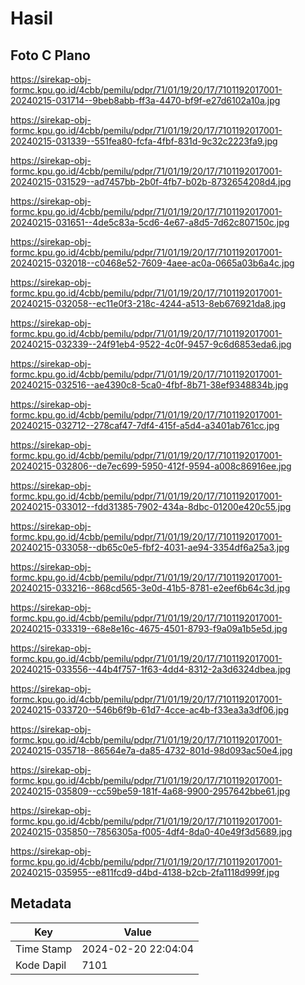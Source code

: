 # Hasil

## Foto C Plano

https://sirekap-obj-formc.kpu.go.id/4cbb/pemilu/pdpr/71/01/19/20/17/7101192017001-20240215-031714--9beb8abb-ff3a-4470-bf9f-e27d6102a10a.jpg

https://sirekap-obj-formc.kpu.go.id/4cbb/pemilu/pdpr/71/01/19/20/17/7101192017001-20240215-031339--551fea80-fcfa-4fbf-831d-9c32c2223fa9.jpg

https://sirekap-obj-formc.kpu.go.id/4cbb/pemilu/pdpr/71/01/19/20/17/7101192017001-20240215-031529--ad7457bb-2b0f-4fb7-b02b-8732654208d4.jpg

https://sirekap-obj-formc.kpu.go.id/4cbb/pemilu/pdpr/71/01/19/20/17/7101192017001-20240215-031651--4de5c83a-5cd6-4e67-a8d5-7d62c807150c.jpg

https://sirekap-obj-formc.kpu.go.id/4cbb/pemilu/pdpr/71/01/19/20/17/7101192017001-20240215-032018--c0468e52-7609-4aee-ac0a-0665a03b6a4c.jpg

https://sirekap-obj-formc.kpu.go.id/4cbb/pemilu/pdpr/71/01/19/20/17/7101192017001-20240215-032058--ec11e0f3-218c-4244-a513-8eb676921da8.jpg

https://sirekap-obj-formc.kpu.go.id/4cbb/pemilu/pdpr/71/01/19/20/17/7101192017001-20240215-032339--24f91eb4-9522-4c0f-9457-9c6d6853eda6.jpg

https://sirekap-obj-formc.kpu.go.id/4cbb/pemilu/pdpr/71/01/19/20/17/7101192017001-20240215-032516--ae4390c8-5ca0-4fbf-8b71-38ef9348834b.jpg

https://sirekap-obj-formc.kpu.go.id/4cbb/pemilu/pdpr/71/01/19/20/17/7101192017001-20240215-032712--278caf47-7df4-415f-a5d4-a3401ab761cc.jpg

https://sirekap-obj-formc.kpu.go.id/4cbb/pemilu/pdpr/71/01/19/20/17/7101192017001-20240215-032806--de7ec699-5950-412f-9594-a008c86916ee.jpg

https://sirekap-obj-formc.kpu.go.id/4cbb/pemilu/pdpr/71/01/19/20/17/7101192017001-20240215-033012--fdd31385-7902-434a-8dbc-01200e420c55.jpg

https://sirekap-obj-formc.kpu.go.id/4cbb/pemilu/pdpr/71/01/19/20/17/7101192017001-20240215-033058--db65c0e5-fbf2-4031-ae94-3354df6a25a3.jpg

https://sirekap-obj-formc.kpu.go.id/4cbb/pemilu/pdpr/71/01/19/20/17/7101192017001-20240215-033216--868cd565-3e0d-41b5-8781-e2eef6b64c3d.jpg

https://sirekap-obj-formc.kpu.go.id/4cbb/pemilu/pdpr/71/01/19/20/17/7101192017001-20240215-033319--68e8e16c-4675-4501-8793-f9a09a1b5e5d.jpg

https://sirekap-obj-formc.kpu.go.id/4cbb/pemilu/pdpr/71/01/19/20/17/7101192017001-20240215-033556--44b4f757-1f63-4dd4-8312-2a3d6324dbea.jpg

https://sirekap-obj-formc.kpu.go.id/4cbb/pemilu/pdpr/71/01/19/20/17/7101192017001-20240215-033720--546b6f9b-61d7-4cce-ac4b-f33ea3a3df06.jpg

https://sirekap-obj-formc.kpu.go.id/4cbb/pemilu/pdpr/71/01/19/20/17/7101192017001-20240215-035718--86564e7a-da85-4732-801d-98d093ac50e4.jpg

https://sirekap-obj-formc.kpu.go.id/4cbb/pemilu/pdpr/71/01/19/20/17/7101192017001-20240215-035809--cc59be59-181f-4a68-9900-2957642bbe61.jpg

https://sirekap-obj-formc.kpu.go.id/4cbb/pemilu/pdpr/71/01/19/20/17/7101192017001-20240215-035850--7856305a-f005-4df4-8da0-40e49f3d5689.jpg

https://sirekap-obj-formc.kpu.go.id/4cbb/pemilu/pdpr/71/01/19/20/17/7101192017001-20240215-035955--e811fcd9-d4bd-4138-b2cb-2fa1118d999f.jpg


## Metadata

| Key        | Value               |
| ---------- | ------------------- |
| Time Stamp | 2024-02-20 22:04:04 |
| Kode Dapil | 7101                |



